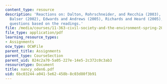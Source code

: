 ```yaml
---
content_type: resource
description: 'Reactions on: Dalton, Rohrschneider, and Recchia (2003), Carmen and
  Balser (2002), Edwards and Andrews (2005), Richards and Heard (2005), followed by
  questions based on the readings.'
file: /media/courses/11-363-civil-society-and-the-environment-spring-2005/6bc03244a0415e62458b8c03d80f3b91_nancy_oden6.pdf
file_type: application/pdf
learning_resource_types:
- Assignments
ocw_type: OCWFile
parent_title: Assignments
parent_type: CourseSection
parent_uid: 824c2a70-5a05-227e-14e5-2c372c0c3ab3
resourcetype: Document
title: nancy_oden6.pdf
uid: 6bc03244-a041-5e62-458b-8c03d80f3b91
---
```

